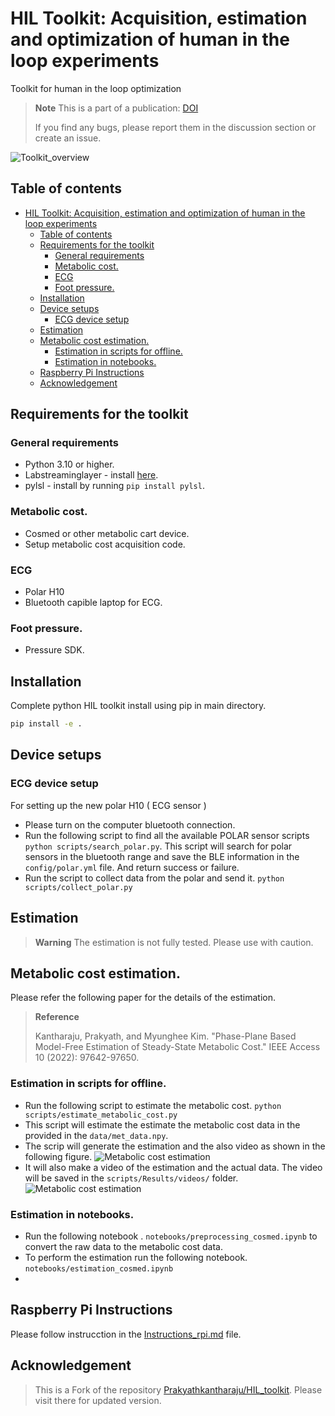 # HIL Toolkit: Acquisition, estimation and optimization of human in the loop experiments
Toolkit for human in the loop optimization



> **Note**
> This is a part of a publication: [DOI](10.1109/ACCESS.2023.3299873)
> 
> If you find any bugs, please report them in the discussion section or create an issue.

![Toolkit_overview](https://user-images.githubusercontent.com/34353557/207312898-9ce55dfa-1366-408c-98c1-ab69f434e131.jpg)


## Table of contents
- [HIL Toolkit: Acquisition, estimation and optimization of human in the loop experiments](#hil-toolkit-acquisition-estimation-and-optimization-of-human-in-the-loop-experiments)
  - [Table of contents](#table-of-contents)
  - [Requirements for the toolkit](#requirements-for-the-toolkit)
    - [General requirements](#general-requirements)
    - [Metabolic cost.](#metabolic-cost)
    - [ECG](#ecg)
    - [Foot pressure.](#foot-pressure)
  - [Installation](#installation)
  - [Device setups](#device-setups)
    - [ECG device setup](#ecg-device-setup)
  - [Estimation](#estimation)
  - [Metabolic cost estimation.](#metabolic-cost-estimation)
    - [Estimation in scripts for offline.](#estimation-in-scripts-for-offline)
    - [Estimation in notebooks.](#estimation-in-notebooks)
  - [Raspberry Pi Instructions](#raspberry-pi-instructions)
  - [Acknowledgement](#acknowledgement)


## Requirements for the toolkit

### General requirements
- Python 3.10 or higher.
- Labstreaminglayer - install [here](https://github.com/sccn/liblsl/releases). 
- pylsl - install by running `pip install pylsl`.

### Metabolic cost.
- Cosmed or other metabolic cart device.
- Setup metabolic cost acquisition code.

### ECG
- Polar H10
- Bluetooth capible laptop for ECG.

### Foot pressure.
- Pressure SDK.


## Installation
Complete python HIL toolkit install using pip in main directory.
```bash
pip install -e .
```


## Device setups
### ECG device setup
For setting up the new polar H10 ( ECG sensor )
- Please turn on the computer bluetooth connection.
- Run the following script to find all the available POLAR sensor scripts `python scripts/search_polar.py`. This script will search for polar sensors in the bluetooth range and save the BLE information in the `config/polar.yml` file. And return success or failure.
- Run the script to collect data from the polar and send it. `python scripts/collect_polar.py`


## Estimation

> **Warning**
> The estimation is not fully tested. Please use with caution.

## Metabolic cost estimation.

Please refer the following paper for the details of the estimation. 
> **Reference**
> 
> Kantharaju, Prakyath, and Myunghee Kim. "Phase-Plane Based Model-Free Estimation of Steady-State Metabolic Cost." IEEE Access 10 (2022): 97642-97650.
### Estimation in scripts for offline.
- Run the following script to estimate the metabolic cost. `python scripts/estimate_metabolic_cost.py`
- This script will estimate the estimate the metabolic cost data in the provided in the `data/met_data.npy`.
- The scrip will generate the estimation and the also video as shown in the following figure.
![Metabolic cost estimation](scripts/Results/figures/metabolic_cost_estimation.png)
- It will also make a video of the estimation and the actual data. The video will be saved in the `scripts/Results/videos/` folder.
![Metabolic cost estimation](scripts/Results/videos/metabolic_cost_estimation.gif)

### Estimation in notebooks.
- Run the following notebook . `notebooks/preprocessing_cosmed.ipynb` to convert the raw data to the metabolic cost data.
- To perform the estimation run the following notebook. `notebooks/estimation_cosmed.ipynb`
- 

## Raspberry Pi Instructions

Please follow instrucction in the [Instructions_rpi.md](Instructions_rpi.md) file.

## Acknowledgement
> This is a Fork of the repository [Prakyathkantharaju/HIL_toolkit](https://github.com/Prakyathkantharaju/HIL_toolkit). Please visit there for updated version.
